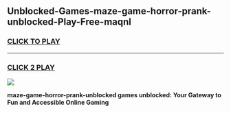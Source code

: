 
## Unblocked-Games-maze-game-horror-prank-unblocked-Play-Free-maqnl
<h3>
<a href="https://premium76.site?title=maze-game-horror-prank-unblocked&ref=10A">CLICK TO PLAY</a></h3>
<hr>

<h3>
<a href="https://premium76.site?title=maze-game-horror-prank-unblocked&ref=10A">CLICK 2 PLAY</a>
  
</h3>

<a href="https://premium76.site?title=maze-game-horror-prank-unblocked&ref=10A"><img src="https://clearcache.store/games.png"></a>


**maze-game-horror-prank-unblocked games unblocked: Your Gateway to Fun and Accessible Online Gaming**
